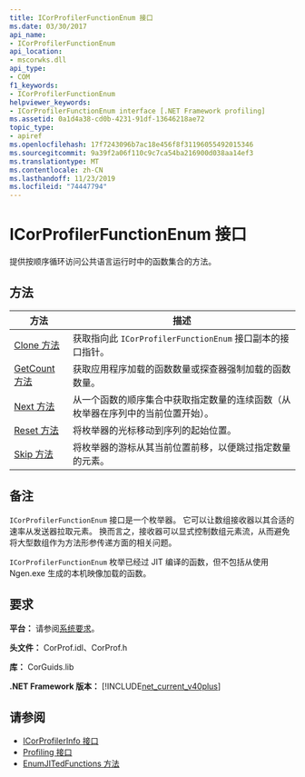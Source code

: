 ```yaml
---
title: ICorProfilerFunctionEnum 接口
ms.date: 03/30/2017
api_name:
- ICorProfilerFunctionEnum
api_location:
- mscorwks.dll
api_type:
- COM
f1_keywords:
- ICorProfilerFunctionEnum
helpviewer_keywords:
- ICorProfilerFunctionEnum interface [.NET Framework profiling]
ms.assetid: 0a1d4a38-cd0b-4231-91df-13646218ae72
topic_type:
- apiref
ms.openlocfilehash: 17f7243096b7ac18e456f8f31196055492015346
ms.sourcegitcommit: 9a39f2a06f110c9c7ca54ba216900d038aa14ef3
ms.translationtype: MT
ms.contentlocale: zh-CN
ms.lasthandoff: 11/23/2019
ms.locfileid: "74447794"
---
```

# <a name="icorprofilerfunctionenum-interface"></a>ICorProfilerFunctionEnum 接口
提供按顺序循环访问公共语言运行时中的函数集合的方法。  
  
## <a name="methods"></a>方法  
  
|方法|描述|  
|------------|-----------------|  
|[Clone 方法](../../../../docs/framework/unmanaged-api/profiling/icorprofilerfunctionenum-clone-method.md)|获取指向此 `ICorProfilerFunctionEnum` 接口副本的接口指针。|  
|[GetCount 方法](../../../../docs/framework/unmanaged-api/profiling/icorprofilerfunctionenum-getcount-method.md)|获取应用程序加载的函数数量或探查器强制加载的函数数量。|  
|[Next 方法](../../../../docs/framework/unmanaged-api/profiling/icorprofilerfunctionenum-next-method.md)|从一个函数的顺序集合中获取指定数量的连续函数（从枚举器在序列中的当前位置开始）。|  
|[Reset 方法](../../../../docs/framework/unmanaged-api/profiling/icorprofilerfunctionenum-reset-method.md)|将枚举器的光标移动到序列的起始位置。|  
|[Skip 方法](../../../../docs/framework/unmanaged-api/profiling/icorprofilerfunctionenum-skip-method.md)|将枚举器的游标从其当前位置前移，以便跳过指定数量的元素。|  
  
## <a name="remarks"></a>备注  
 `ICorProfilerFunctionEnum` 接口是一个枚举器。 它可以让数组接收器以其合适的速率从发送器拉取元素。 换而言之，接收器可以显式控制数组元素流，从而避免将大型数组作为方法形参传递方面的相关问题。  
  
 `ICorProfilerFunctionEnum` 枚举已经过 JIT 编译的函数，但不包括从使用 Ngen.exe 生成的本机映像加载的函数。  
  
## <a name="requirements"></a>要求  
 **平台：** 请参阅[系统要求](../../../../docs/framework/get-started/system-requirements.md)。  
  
 **头文件：** CorProf.idl、CorProf.h  
  
 **库：** CorGuids.lib  
  
 **.NET Framework 版本：** [!INCLUDE[net_current_v40plus](../../../../includes/net-current-v40plus-md.md)]  
  
## <a name="see-also"></a>请参阅

- [ICorProfilerInfo 接口](../../../../docs/framework/unmanaged-api/profiling/icorprofilerinfo-interface.md)
- [Profiling 接口](../../../../docs/framework/unmanaged-api/profiling/profiling-interfaces.md)
- [EnumJITedFunctions 方法](../../../../docs/framework/unmanaged-api/profiling/icorprofilerinfo3-enumjitedfunctions-method.md)
